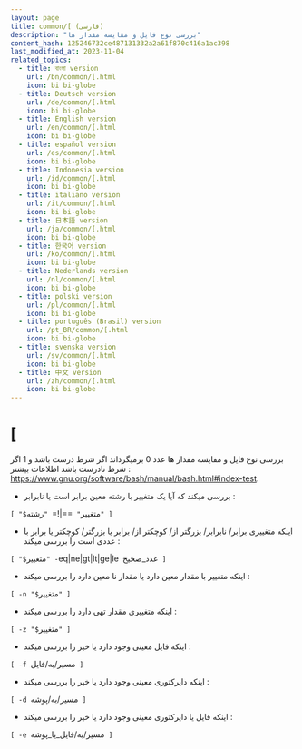 ```yaml
---
layout: page
title: common/[ (فارسی)
description: "بررسی نوع فایل و مقایسه مقدار ها"
content_hash: 125246732ce487131332a2a61f870c416a1ac398
last_modified_at: 2023-11-04
related_topics:
  - title: বাংলা version
    url: /bn/common/[.html
    icon: bi bi-globe
  - title: Deutsch version
    url: /de/common/[.html
    icon: bi bi-globe
  - title: English version
    url: /en/common/[.html
    icon: bi bi-globe
  - title: español version
    url: /es/common/[.html
    icon: bi bi-globe
  - title: Indonesia version
    url: /id/common/[.html
    icon: bi bi-globe
  - title: italiano version
    url: /it/common/[.html
    icon: bi bi-globe
  - title: 日本語 version
    url: /ja/common/[.html
    icon: bi bi-globe
  - title: 한국어 version
    url: /ko/common/[.html
    icon: bi bi-globe
  - title: Nederlands version
    url: /nl/common/[.html
    icon: bi bi-globe
  - title: polski version
    url: /pl/common/[.html
    icon: bi bi-globe
  - title: português (Brasil) version
    url: /pt_BR/common/[.html
    icon: bi bi-globe
  - title: svenska version
    url: /sv/common/[.html
    icon: bi bi-globe
  - title: 中文 version
    url: /zh/common/[.html
    icon: bi bi-globe
---
```

# [

بررسی نوع فایل و مقایسه مقدار ها
عدد 0 برمیگرداند اگر شرط درست باشد و 1 اگر شرط نادرست باشد
اطلاعات بیشتر : <https://www.gnu.org/software/bash/manual/bash.html#index-test>.

- بررسی میکند که آیا یک متغییر با رشته معین برابر است یا نابرابر :

`[ "$`<span class="tldr-var badge badge-pill bg-dark-lm bg-white-dm text-white-lm text-dark-dm font-weight-bold">متغییر</span>`" `<span class="tldr-var badge badge-pill bg-dark-lm bg-white-dm text-white-lm text-dark-dm font-weight-bold">==|!=</span>` "`<span class="tldr-var badge badge-pill bg-dark-lm bg-white-dm text-white-lm text-dark-dm font-weight-bold">رشته</span>`" ]`

- اینکه متغییری برابر/ نابرابر/ بزرگتر از/ کوچکتر از/ برابر یا بزرگتر/ کوچکتر یا برابر با عددی است را بررسی میکند :

`[ "$`<span class="tldr-var badge badge-pill bg-dark-lm bg-white-dm text-white-lm text-dark-dm font-weight-bold">متغییر</span>`" -`<span class="tldr-var badge badge-pill bg-dark-lm bg-white-dm text-white-lm text-dark-dm font-weight-bold">eq|ne|gt|lt|ge|le</span>` `<span class="tldr-var badge badge-pill bg-dark-lm bg-white-dm text-white-lm text-dark-dm font-weight-bold">عدد_صحیح</span>` ]`

- اینکه متغییر با مقدار معین دارد یا مقدار نا معین دارد را بررسی میکند :

`[ -n "$`<span class="tldr-var badge badge-pill bg-dark-lm bg-white-dm text-white-lm text-dark-dm font-weight-bold">متغییر</span>`" ]`

- اینکه متغییری مقدار تهی دارد را بررسی میکند :

`[ -z "$`<span class="tldr-var badge badge-pill bg-dark-lm bg-white-dm text-white-lm text-dark-dm font-weight-bold">متغییر</span>`" ]`

- اینکه فایل معینی وجود دارد یا خیر را بررسی میکند :

`[ -f `<span class="tldr-var badge badge-pill bg-dark-lm bg-white-dm text-white-lm text-dark-dm font-weight-bold">مسیر/به/فایل</span>` ]`

- اینکه دایرکتوری معینی وجود دارد یا خیر را بررسی میکند :

`[ -d `<span class="tldr-var badge badge-pill bg-dark-lm bg-white-dm text-white-lm text-dark-dm font-weight-bold">مسیر/به/پوشه</span>` ]`

- اینکه فایل یا دایرکتوری معینی وجود دارد یا خیر را بررسی میکند :

`[ -e `<span class="tldr-var badge badge-pill bg-dark-lm bg-white-dm text-white-lm text-dark-dm font-weight-bold">مسیر/به/فایل_یا_پوشه</span>` ]`
